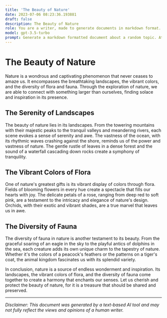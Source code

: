 ```yaml
---
title: 'The Beauty of Nature'
date: 2023-07-06 08:23:36.193881
draft: false
description: The Beauty of Nature
role: You are a writer, made to generate documents in markdown format. It is very important that all of the documents you generate are in valid markdown format.
model: gpt-3.5-turbo
prompt: Generate a markdown formatted document about a random topic. At the bottom, include a disclaimer explaining that the document was generated by you. The first line of the document should be the title. Make sure that the entire document is in proper markdown format, using a mix of various tags to make the document visually appealing.
---
```


# The Beauty of Nature

Nature is a wondrous and captivating phenomenon that never ceases to amaze us. It encompasses the breathtaking landscapes, the vibrant colors, and the diversity of flora and fauna. Through the exploration of nature, we are able to connect with something larger than ourselves, finding solace and inspiration in its presence.

## The Serenity of Landscapes

The beauty of nature lies in its landscapes. From the towering mountains with their majestic peaks to the tranquil valleys and meandering rivers, each scene evokes a sense of serenity and awe. The vastness of the ocean, with its rhythmic waves crashing against the shore, reminds us of the power and vastness of nature. The gentle rustle of leaves in a dense forest and the sound of a waterfall cascading down rocks create a symphony of tranquility.

## The Vibrant Colors of Flora

One of nature's greatest gifts is its vibrant display of colors through flora. Fields of blooming flowers in every hue create a spectacle that fills our hearts with joy. The delicate petals of a rose, ranging from deep red to soft pink, are a testament to the intricacy and elegance of nature's design. Orchids, with their exotic and vibrant shades, are a true marvel that leaves us in awe.

## The Diversity of Fauna

The diversity of fauna in nature is another testament to its beauty. From the graceful soaring of an eagle in the sky to the playful antics of dolphins in the sea, each creature adds its own unique charm to the tapestry of nature. Whether it's the colors of a peacock's feathers or the patterns on a tiger's coat, the animal kingdom fascinates us with its splendid variety.

In conclusion, nature is a source of endless wonderment and inspiration. Its landscapes, the vibrant colors of flora, and the diversity of fauna come together to create a harmony that enchants our senses. Let us cherish and protect the beauty of nature, for it is a treasure that should be shared and preserved.

--- 

*Disclaimer: This document was generated by a text-based AI tool and may not fully reflect the views and opinions of a human writer.*